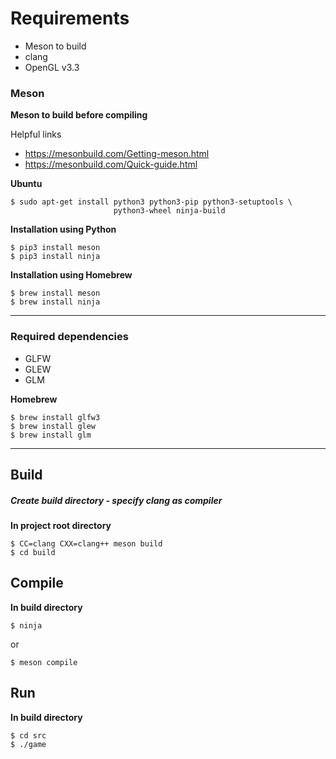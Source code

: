 # Requirements
- Meson to build
- clang
- OpenGL v3.3

### Meson
**Meson to build before compiling**

Helpful links
- https://mesonbuild.com/Getting-meson.html
- https://mesonbuild.com/Quick-guide.html

**Ubuntu**
```
$ sudo apt-get install python3 python3-pip python3-setuptools \
                       python3-wheel ninja-build
```

**Installation using Python**
```
$ pip3 install meson
$ pip3 install ninja
```

**Installation using Homebrew**
```
$ brew install meson
$ brew install ninja
```

---
### Required dependencies
- GLFW
- GLEW
- GLM

**Homebrew**
```
$ brew install glfw3
$ brew install glew
$ brew install glm
```
---
## Build
##### Create build directory - specify clang as compiler
**In project root directory**
```
$ CC=clang CXX=clang++ meson build
$ cd build
```

## Compile
**In build directory**

```
$ ninja
```
or
```
$ meson compile
```

## Run
**In build directory**
```
$ cd src
$ ./game
```






